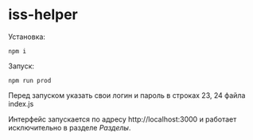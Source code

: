 # iss-helper

Установка:
```
npm i
```

Запуск:
```
npm run prod
```

Перед запуском указать свои логин и пароль в строках 23, 24 файла index.js

Интерфейс запускается по адресу http://localhost:3000 и работает исключительно в разделе *Разделы*.
